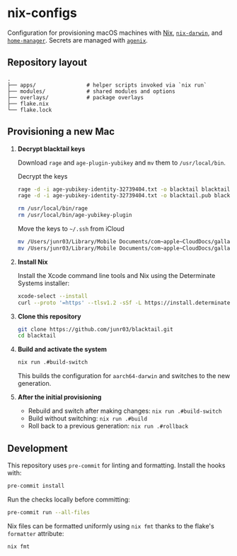 # nix-configs

Configuration for provisioning macOS machines with [Nix](https://nixos.org), [`nix-darwin`](https://github.com/LnL7/nix-darwin), and [`home-manager`](https://github.com/nix-community/home-manager).  Secrets are managed with [`agenix`](https://github.com/ryantm/agenix).

## Repository layout

```
.
├── apps/                # helper scripts invoked via `nix run`
├── modules/             # shared modules and options
├── overlays/            # package overlays
├── flake.nix
└── flake.lock
```

## Provisioning a new Mac

1. **Decrypt blacktail keys**

   Download `rage` and `age-plugin-yubikey` and `mv` them to `/usr/local/bin`.

   Decrypt the keys

   ```sh
   rage -d -i age-yubikey-identity-32739404.txt -o blacktail blacktail.age
   rage -d -i age-yubikey-identity-32739404.txt -o blacktail.pub blacktail.pub.age
   ```

   ```sh
   rm /usr/local/bin/rage
   rm /usr/local/bin/age-yubikey-plugin
   ```

   Move the keys to `~/.ssh` from iCloud

   ```sh
   mv /Users/junr03/Library/Mobile Documents/com~apple~CloudDocs/gallatin/blacktail/blacktail ~/.ssh/
   mv /Users/junr03/Library/Mobile Documents/com~apple~CloudDocs/gallatin/blacktail/blacktail.pub ~/.ssh/
   ```

1. **Install Nix**

   Install the Xcode command line tools and Nix using the Determinate Systems installer:

   ```sh
   xcode-select --install
   curl --proto '=https' --tlsv1.2 -sSf -L https://install.determinate.systems/nix | sh -s -- install --nix-build-group-id 30000
   ```

1. **Clone this repository**

   ```sh
   git clone https://github.com/junr03/blacktail.git
   cd blacktail
   ```

1. **Build and activate the system**

   ```sh
   nix run .#build-switch
   ```

   This builds the configuration for `aarch64-darwin` and switches to the new generation.

1. **After the initial provisioning**

   - Rebuild and switch after making changes: `nix run .#build-switch`
   - Build without switching: `nix run .#build`
   - Roll back to a previous generation: `nix run .#rollback`

## Development

This repository uses `pre-commit` for linting and formatting. Install the hooks with:

```sh
pre-commit install
```

Run the checks locally before committing:

```sh
pre-commit run --all-files
```

Nix files can be formatted uniformly using `nix fmt` thanks to the flake's `formatter` attribute:

```sh
nix fmt
```
